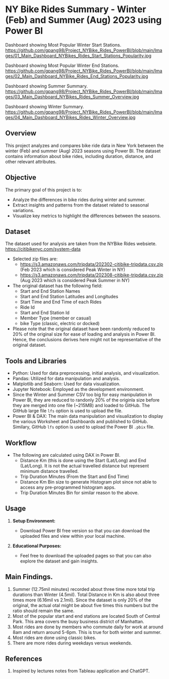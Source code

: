 # NY Bike Rides Summary - Winter (Feb) and Summer (Aug) 2023 using Power BI

Dashboard showing Most Popular Winter Start Stations.
https://github.com/gpang98/Project_NYBike_Rides_PowerBI/blob/main/Images/01_Main_Dashboard_NYBikes_Rides_Start_Stations_Popularity.jpg 

Dashboard showing Most Popular Winter End Stations.
https://github.com/gpang98/Project_NYBike_Rides_PowerBI/blob/main/Images/02_Main_Dashboard_NYBike_Rides_End_Stations_Popularity.jpg

Dashboard showing Summer Summary.
https://github.com/gpang98/Project_NYBike_Rides_PowerBI/blob/main/Images/03_Main_Dashboard_NYBikes_Rides_Summer_Overview.jpg

Dashboard showing Winter Summary.
https://github.com/gpang98/Project_NYBike_Rides_PowerBI/blob/main/Images/04_Main_Dashboard_NYBikes_Rides_Winter_Overview.jpg


## Overview

This project analyzes and compares bike ride data in New York between the winter (Feb) and summer (Aug) 2023 seasons using Power BI. The dataset contains information about bike rides, including duration, distance, and other relevant attributes.

## Objective

The primary goal of this project is to:
- Analyze the differences in bike rides during winter and summer.
- Extract insights and patterns from the dataset related to seasonal variations.
- Visualize key metrics to highlight the differences between the seasons.


## Dataset

The dataset used for analysis are taken from the NYBike Rides websiete. https://citibikenyc.com/system-data
- Selected zip files are:
	- https://s3.amazonaws.com/tripdata/202302-citibike-tripdata.csv.zip (Feb 2023 which is considered Peak Winter in NY)
	- https://s3.amazonaws.com/tripdata/202308-citibike-tripdata.csv.zip  (Aug 2023 which is considered Peak Summer in NY)
- The original dataset has the following field:
	- Start and End Station Names
	- Start and End Station Latitudes and Longitudes
	- Start Time and End Time of each Rides
	- Ride Id
	- Start and End Station Id
	- Member Type (member or casual)
	- bike Type (classic, electric or docked)
- Please note that the original dataset have been randomly reduced to 20% of the original size for ease of loading and analysis in Power BI.  Hence, the conclusions derives here might not be representative of the original dataset.

## Tools and Libraries
- Python: Used for data preprocessing, initial analysis, and visualization.
- Pandas: Utilized for data manipulation and analysis.
- Matplotlib and Seaborn: Used for data visualization.
- Jupyter Notebook: Employed as the development environment.
- Since the Winter and Summer CSV too big for easy manipulation in Power BI, they are reduced to randonly 20% of the originla size before they are merged into one file (~215MB) and loaded to GitHub.  The GitHub large file `lfs` option is used to upload the file.
- Power BI & DAX: The main data manipulation and visualization to display the various Worksheet and Dashboards and published to GitHub.  Similary, GitHub `lfs` option is used to upload the Power BI `.pbix` file.


## Workflow
- The following are calculated using DAX in Power BI.
	- Distance Km (this is done using the Start (Lat/Long) and End (Lat/Long).  It is not the actual travelled distance but represent minimum distance travelled.
	- Trip Duration Minutes (From the Start and End Time)
	- Distance Km Bin size to generate Histogram plot since not able to access any pre-programmed histogram apps.
	- Trip Duration Minutes Bin for similar reason to the above.

## Usage

1. **Setup Environment:**
   - Download Power BI free version so that you can download the uploaded files and view within your local machine.

2. **Educational Purposes:**
   - Feel free to download the uploaded pages so that you can also explore the dataset and gain insights.

## Main Findings.
1. Summer (12.75mil minutes) recorded about three time more total trip durations than Winter (4.5mil).  Total Distance in Km is also about three times more (6.16mil vs 2.1mil).  Since the dataset is only 20% of the original, the actual otal might be about five times this numbers but the ratio should remain the same. 
2. Most of the popular start and end stations are located South of Central Park.  This area covers the busy business district of Manhattan.
3. Most rides are done by members who commute daily for work at around 8am and return around 5-6pm.  This is true for both winter and summer.
4. Most rides are done using classic bikes.
5. There are more rides during weekdays versus weekends.


## References

1. Inspired by lectures notes from Tableau application and ChatGPT.
